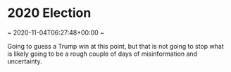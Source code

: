 # 2020 Election
~ 2020-11-04T06:27:48+00:00 ~

Going to guess a Trump win at this point, but that is not going to stop what is likely going to be a rough couple of days of misinformation and uncertainty.

